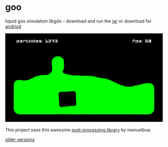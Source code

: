 # goo
liquid goo simulation libgdx - download and run the [jar](https://github.com/rks1337/goo/blob/master/goo%20v1.0.jar) or download for [andriod]()

![Alt text](https://github.com/rks1337/goo/blob/master/old%20versions/goo_screen_4.png "ლ(◕ω◕ლ)")

This project uses this awesome [post-processing library](https://github.com/manuelbua/libgdx-contribs) by manuelbua.

[older versions](https://github.com/rks1337/goo/tree/master/old%20versions)
